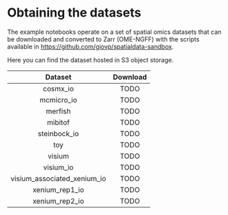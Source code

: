 # Obtaining the datasets

The example notebooks operate on a set of spatial omics datasets that can be downloaded and converted to Zarr (OME-NGFF) with the scripts available in https://github.com/giovp/spatialdata-sandbox.

Here you can find the dataset hosted in S3 object storage.

|           Dataset           | Download |
| :-------------------------: | :------: |
|          cosmx_io           |   TODO   |
|         mcmicro_io          |   TODO   |
|           merfish           |   TODO   |
|           mibitof           |   TODO   |
|        steinbock_io         |   TODO   |
|             toy             |   TODO   |
|           visium            |   TODO   |
|          visium_io          |   TODO   |
| visium_associated_xenium_io |   TODO   |
|       xenium_rep1_io        |   TODO   |
|       xenium_rep2_io        |   TODO   |
